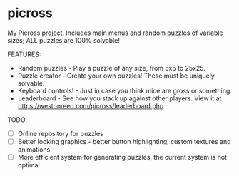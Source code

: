 # picross
My Picross project. Includes main menus and random puzzles of variable sizes; ALL puzzles are 100% solvable!

FEATURES:
- Random puzzles - Play a puzzle of any size, from 5x5 to 25x25.
- Puzzle creator - Create your own puzzles! These must be uniquely solvable.
- Keyboard controls! - Just in case you think mice are gross or something.
- Leaderboard - See how you stack up against other players. View it at https://westonreed.com/picross/leaderboard.php

TODO
- [ ] Online repository for puzzles
- [ ] Better looking graphics - better button highlighting, custom textures and animations
- [ ] More efficient system for generating puzzles, the current system is not optimal

<!--

I'm looking forward to where this project is going.

-->
